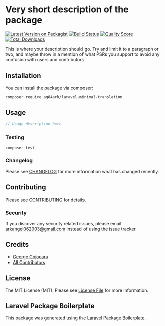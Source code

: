 # Very short description of the package

[![Latest Version on Packagist](https://img.shields.io/packagist/v/ag84ark/laravel-minimal-translation.svg?style=flat-square)](https://packagist.org/packages/ag84ark/laravel-minimal-translation)
[![Build Status](https://img.shields.io/travis/ag84ark/laravel-minimal-translation/master.svg?style=flat-square)](https://travis-ci.org/ag84ark/laravel-minimal-translation)
[![Quality Score](https://img.shields.io/scrutinizer/g/ag84ark/laravel-minimal-translation.svg?style=flat-square)](https://scrutinizer-ci.com/g/ag84ark/laravel-minimal-translation)
[![Total Downloads](https://img.shields.io/packagist/dt/ag84ark/laravel-minimal-translation.svg?style=flat-square)](https://packagist.org/packages/ag84ark/laravel-minimal-translation)

This is where your description should go. Try and limit it to a paragraph or two, and maybe throw in a mention of what PSRs you support to avoid any confusion with users and contributors.

## Installation

You can install the package via composer:

```bash
composer require ag84ark/laravel-minimal-translation
```

## Usage

``` php
// Usage description here
```

### Testing

``` bash
composer test
```

### Changelog

Please see [CHANGELOG](CHANGELOG.md) for more information what has changed recently.

## Contributing

Please see [CONTRIBUTING](CONTRIBUTING.md) for details.

### Security

If you discover any security related issues, please email arkangel062003@gmail.com instead of using the issue tracker.

## Credits

- [George Cojocaru](https://github.com/ag84ark)
- [All Contributors](../../contributors)

## License

The MIT License (MIT). Please see [License File](LICENSE.md) for more information.

## Laravel Package Boilerplate

This package was generated using the [Laravel Package Boilerplate](https://laravelpackageboilerplate.com).